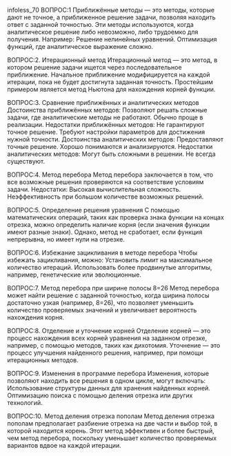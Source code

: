 infoless_70
ВОПРОС:1 Приближённые методы — это методы, которые дают не точное, а приближенное решение задачи, позволяя находить ответ с заданной точностью. Эти методы используются, когда аналитическое решение либо невозможно, либо трудоемко для получения. Например: Решение нелинейных уравнений. Оптимизация функций, где аналитическое выражение сложно.

ВОПРОС:2. Итерационный метод Итерационный метод — это метод, в котором решение задачи ищется через последовательное приближение. Начальное приближение модифицируется на каждой итерации, пока не будет достигнута заданная точность. Простейшим примером является метод Ньютона для нахождения корней функции.

ВОПРОС:3. Сравнение приближённых и аналитических методов Достоинства приближённых методов: Позволяют решать сложные задачи, где аналитические методы не работают. Обычно проще в реализации. Недостатки приближённых методов: Не гарантируют точное решение. Требуют настройки параметров для достижения нужной точности. Достоинства аналитических методов: Предоставляют точные решение. Хорошо понимаются и анализируются. Недостатки аналитических методов: Могут быть сложными в решении. Не всегда существуют.

ВОПРОС:4. Метод перебора Метод перебора заключается в том, что все возможные решения проверяются на соответствие условиям задачи. Недостатки: Высокая вычислительная сложность. Неэффективность при большом количестве возможных решений.

ВОПРОС:5. Определение решения уравнения С помощью математических операций, таких как проверка знака функции на концах отрезка, можно определить наличие корня (если значения функции имеют разные знаки). Однако, метод не сработает, если функция непрерывна, но имеет нули на отрезке.

ВОПРОС:6. Избежание зацикливания в методе перебора Чтобы избежать зацикливания, можно: Установить лимит на максимальное количество итераций. Использовать более продвинутые алгоритмы, например, генетические или эволюционные.

ВОПРОС:7. Метод перебора при ширине полосы 8=26 Метод перебора может найти решение с заданной точностью, когда ширина полосы достаточно узкая (например, 8=26), что позволяет уменьшить количество проверяемых значений и увеличивает вероятность нахождения корня.

ВОПРОС:8. Отделение и уточнение корней Отделение корней — это процесс нахождения всех корней уравнения на заданном отрезке, например, с помощью методов, таких как дихотомия. Уточнение — это процесс улучшения найденного решения, например, при помощи итерационных методов.

ВОПРОС:9. Изменения в программе перебора Изменения, которые позволяют находить все решения в одном цикле, могут включать: Использование структуры данных для хранения найденных корней. Оптимизацию поиска с помощью деления отрезка или других технологий.

ВОПРОС:10. Метод деления отрезка пополам Метод деления отрезка пополам предполагает разбиение отрезка на две части и выбор той, в которой находится корень. Этот метод эффективен и более быстрый, чем метод перебора, поскольку уменьшает количество проверяемых вариантов вдвое на каждой итерации.
